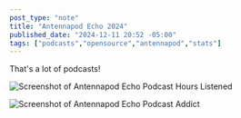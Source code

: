 ```yaml
---
post_type: "note" 
title: "Antennapod Echo 2024"
published_date: "2024-12-11 20:52 -05:00"
tags: ["podcasts","opensource","antennapod","stats"]
---
```


That's a lot of podcasts!

![Screenshot of Antennapod Echo Podcast Hours Listened](http://cdn.lqdev.tech/files/images/antennapod-2024-1.png)

![Screenshot of Antennapod Echo Podcast Addict](http://cdn.lqdev.tech/files/images/antennapod-2024-2.png)
